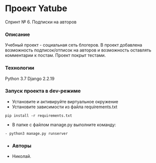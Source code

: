﻿# Проект Yatube
Спринт № 6. Подписки на авторов
### Описание
Учебный проект - социальная сеть блогеров.
В проект добавлена возможность подписок/отписок на авторов и возможность оставлять комментарии к постам.
Проект покрыт тестами.
### Технологии
Python 3.7
Django 2.2.19
### Запуск проекта в dev-режиме
- Установите и активируйте виртуальное окружение
- Установите зависимости из файла requirements.txt
``` 
pip install -r requirements.txt
``` 
- В папке с файлом manage.py выполните команду:
```
- python3 manage.py runserver 
```
- ### Авторы
- Николай.
